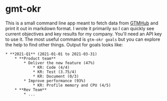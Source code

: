 # gmt-okr

This is a small command line app meant to fetch data from [GTMHub](https://gtmhub.com/) and print it out in markdown format. I wrote it primarily so I can quickly see current objectives and key results for my company. You'll need an API key to use it. The most useful command is `gtm-okr goals` but you can explore the help to find other things. Output for goals looks like:

```
* **2021-Q1** (2021-01-01 to 2021-03-31)
    * **Product team**
        * Deliver the new feature (47%)
            * KR: Code (4/4)
            * KR: Test (3.75/4)
            * KR: Document (0/3)
        * Improve performance (93%)
            * KR: Profile memory and CPU (4/5)
    * **Rev Team**
        * ...
```


